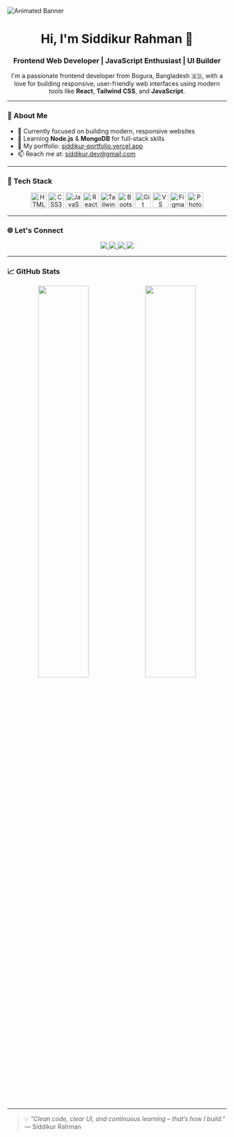 ![Animated Banner](https://user-images.githubusercontent.com/18350557/176309783-0785949b-9127-417c-8b55-ab5a4333674e.gif)

<h1 align="center">Hi, I'm Siddikur Rahman 👋</h1>
<h3 align="center">Frontend Web Developer | JavaScript Enthusiast | UI Builder</h3>

<p align="center">
  I'm a passionate frontend developer from Bogura, Bangladesh 🇧🇩, with a love for building responsive, user-friendly web interfaces using modern tools like <b>React</b>, <b>Tailwind CSS</b>, and <b>JavaScript</b>.
</p>

---

### 🚀 About Me

- 🔭 Currently focused on building modern, responsive websites  
- 🌱 Learning **Node.js** & **MongoDB** for full-stack skills  
- 💼 My portfolio: [siddikur-portfolio.vercel.app](https://siddikur-portfolio.vercel.app/)  
- 📫 Reach me at: [siddikur.dev@gmail.com](mailto:siddikur.dev@gmail.com)  

---

### 🧰 Tech Stack

<p align="center">
  <img src="https://raw.githubusercontent.com/danielcranney/readme-generator/main/public/icons/skills/html5-colored.svg" width="36" title="HTML5" />
  <img src="https://raw.githubusercontent.com/danielcranney/readme-generator/main/public/icons/skills/css3-colored.svg" width="36" title="CSS3" />
  <img src="https://raw.githubusercontent.com/danielcranney/readme-generator/main/public/icons/skills/javascript-colored.svg" width="36" title="JavaScript" />
  <img src="https://raw.githubusercontent.com/danielcranney/readme-generator/main/public/icons/skills/react-colored.svg" width="36" title="React" />
  <img src="https://raw.githubusercontent.com/danielcranney/readme-generator/main/public/icons/skills/tailwindcss-colored.svg" width="36" title="Tailwind CSS" />
  <img src="https://raw.githubusercontent.com/danielcranney/readme-generator/main/public/icons/skills/bootstrap-colored.svg" width="36" title="Bootstrap" />
  <img src="https://raw.githubusercontent.com/danielcranney/readme-generator/main/public/icons/skills/git-colored.svg" width="36" title="Git" />
  <img src="https://raw.githubusercontent.com/danielcranney/readme-generator/main/public/icons/skills/visualstudiocode-colored.svg" width="36" title="VS Code" />
  <img src="https://raw.githubusercontent.com/danielcranney/readme-generator/main/public/icons/skills/figma-colored.svg" width="36" title="Figma" />
  <img src="https://raw.githubusercontent.com/danielcranney/readme-generator/main/public/icons/skills/photoshop-colored-dark.svg" width="36" title="Photoshop" />
</p>

---

### 🌐 Let's Connect

<p align="center">
  <a href="https://www.facebook.com/siddikur2k22" target="_blank">
    <img src="https://img.shields.io/badge/Facebook-1877F2?style=for-the-badge&logo=facebook&logoColor=white" />
  </a>
  <a href="https://www.linkedin.com/in/siddikur-dev" target="_blank">
    <img src="https://img.shields.io/badge/LinkedIn-0077B5?style=for-the-badge&logo=linkedin&logoColor=white" />
  </a>
  <a href="https://github.com/siddikur-dev" target="_blank">
    <img src="https://img.shields.io/badge/GitHub-181717?style=for-the-badge&logo=github&logoColor=white" />
  </a>
  <a href="https://x.com/siddikur2k22" target="_blank">
    <img src="https://img.shields.io/badge/Twitter-1DA1F2?style=for-the-badge&logo=twitter&logoColor=white" />
  </a>
</p>

---

### 📈 GitHub Stats

<p align="center">
  <img src="https://github-readme-stats.vercel.app/api?username=siddikur-dev&show_icons=true&theme=radical&hide_border=true" width="48%" />
  <img src="https://github-readme-stats.vercel.app/api/top-langs/?username=siddikur-dev&layout=compact&theme=radical&hide_border=true" width="48%" />
</p>

---

> 💡 *"Clean code, clear UI, and continuous learning – that’s how I build."*  
> — Siddikur Rahman

